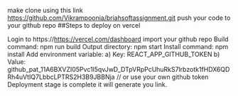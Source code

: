 make clone using this link https://github.com/Vikrampoonia/briahsoftassignment.git push your code to your github repo ##Steps to deploy on vercel

Login to https://https://vercel.com/dashboard
import your github repo
Build command: npm run build
Output directory: npm start
Install command: npm install
Add environment variable: 
a) Key: REACT_APP_GITHUB_TOKEN 
b) Value: 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  // or use your own github token
Deployment stage is complete it will generate you link.